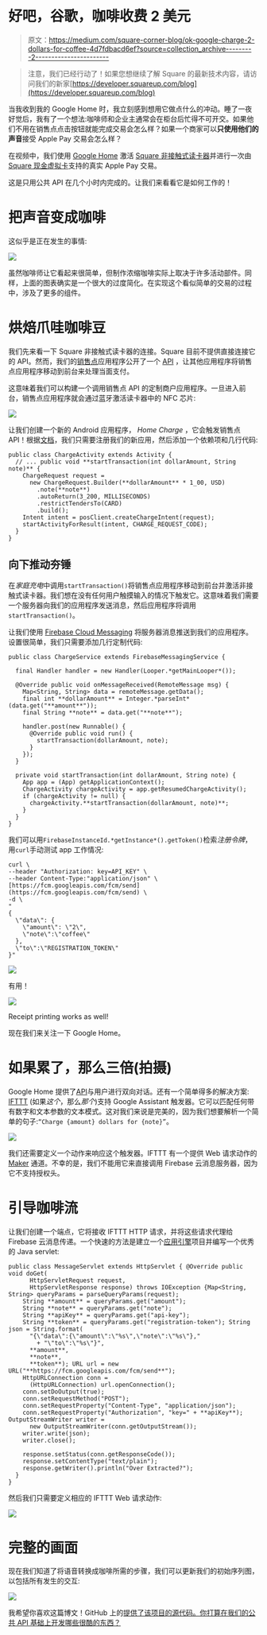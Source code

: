 # 好吧，谷歌，咖啡收费 2 美元

> 原文：<https://medium.com/square-corner-blog/ok-google-charge-2-dollars-for-coffee-4d7fdbacd6ef?source=collection_archive---------2----------------------->

> 注意，我们已经行动了！如果您想继续了解 Square 的最新技术内容，请访问我们的新家[https://developer.squareup.com/blog](https://developer.squareup.com/blog)

当我收到我的 Google Home 时，我立刻感到想用它做点什么的冲动。睡了一夜好觉后，我有了一个想法:咖啡师和企业主通常会在柜台后忙得不可开交。如果他们不用在销售点点击按钮就能完成交易会怎么样？如果一个商家可以**只使用他们的声音**接受 Apple Pay 交易会怎么样？

在视频中，我们使用 [Google Home](https://madeby.google.com/home) 激活 [Square 非接触式读卡器](https://squareup.com/contactless-chip-reader)并进行一次由 [Square 现金虚拟卡](https://techcrunch.com/2016/09/09/square-cash-users-can-now-spend-their-balance-with-a-virtual-debit-card/)支持的真实 Apple Pay 交易。

这是只用公共 API 在几个小时内完成的。让我们来看看它是如何工作的！

# 把声音变成咖啡

这似乎是正在发生的事情:

![](img/13d8fd94ff887b588a7139a9cd1a8553.png)

虽然咖啡师让它看起来很简单，但制作浓缩咖啡实际上取决于许多活动部件。同样，上面的图表确实是一个很大的过度简化。在实现这个看似简单的交易的过程中，涉及了更多的组件。

# 烘焙爪哇咖啡豆

我们先来看一下 Square 非接触式读卡器的连接。Square 目前不提供直接连接它的 API。然而，我们的[销售点](https://squareup.com/app)应用程序公开了一个 [API](https://docs.connect.squareup.com/articles/register-api-overview/) ，让其他应用程序将销售点应用程序移动到前台来处理当面支付。

这意味着我们可以构建一个调用销售点 API 的定制商户应用程序。一旦进入前台，销售点应用程序就会通过蓝牙激活读卡器中的 NFC 芯片:

![](img/c01fad5de06aeca4b89e58dcde770d55.png)

让我们创建一个新的 Android 应用程序， *Home Charge* ，它会触发销售点 API！根据[文档](https://docs.connect.squareup.com/articles/register-api-android/)，我们只需要注册我们的新应用，然后添加一个依赖项和几行代码:

```
public class ChargeActivity extends Activity {
  // ... public void **startTransaction(int dollarAmount, String note)** {
    ChargeRequest request =
      new ChargeRequest.Builder(**dollarAmount** * 1_00, USD)
        .note(**note**)
        .autoReturn(3_200, MILLISECONDS)
        .restrictTendersTo(CARD)
        .build();
    Intent intent = posClient.createChargeIntent(request);
    startActivityForResult(intent, CHARGE_REQUEST_CODE);
  }
}
```

## 向下推动夯锤

在*家庭充电*中调用`startTransaction()`将销售点应用程序移动到前台并激活非接触式读卡器。我们想在没有任何用户触摸输入的情况下触发它。这意味着我们需要一个服务器向我们的应用程序发送消息，然后应用程序将调用`startTransaction()`。

让我们使用 [Firebase Cloud Messaging](https://firebase.google.com/docs/cloud-messaging/) 将服务器消息推送到我们的应用程序。设置很简单，我们只需要添加几行定制代码:

```
public class ChargeService extends FirebaseMessagingService {

  final Handler handler = new Handler(Looper.*getMainLooper*());

  @Override public void onMessageReceived(RemoteMessage msg) {
    Map<String, String> data = remoteMessage.getData();
    final int **dollarAmount** = Integer.*parseInt*(data.get("**amount**"));
    final String **note** = data.get("**note**");

    handler.post(new Runnable() {
      @Override public void run() {
        startTransaction(dollarAmount, note);
      }
    });
  }

  private void startTransaction(int dollarAmount, String note) {
    App app = (App) getApplicationContext();
    ChargeActivity chargeActivity = app.getResumedChargeActivity();
    if (chargeActivity != null) {
      chargeActivity.**startTransaction(dollarAmount, note)**;
    }
  }
}
```

我们可以用`FirebaseInstanceId.*getInstance*().getToken()`检索*注册令牌*，用`curl`手动测试 app 工作情况:

```
curl \
--header "Authorization: key=API_KEY" \
--header Content-Type:"application/json" \
[https://fcm.googleapis.com/fcm/send](https://fcm.googleapis.com/fcm/send) \
-d \
"
{
  \"data\": {
    \"amount\": \"2\",
    \"note\":\"coffee\"
  },
  \"to\":\"REGISTRATION_TOKEN\"
}"
```

![](img/05ddb1e3ea3499ec88b4132b61fa5796.png)

有用！

![](img/92a27cbe012b306ef3d92789c237ca2d.png)

Receipt printing works as well!

现在我们来关注一下 Google Home。

# 如果累了，那么三倍(拍摄)

Google Home 提供了[API](https://developers.google.com/actions/develop/conversation)与用户进行双向对话。还有一个简单得多的解决方案: [IFTTT](http://ifttt.com) (如果*这个*，那么*那个*)支持 Google Assistant 触发器。它可以匹配任何带有数字和文本参数的文本模式。这对我们来说是完美的，因为我们想要解析一个简单的句子:`“Charge {amount} dollars for {note}”`。

![](img/eb678a50b6aa02377fb4b7283a5e5208.png)

我们还需要定义一个动作来响应这个触发器。IFTTT 有一个提供 Web 请求动作的 [Maker](https://ifttt.com/maker) 通道。不幸的是，我们不能用它来直接调用 Firebase 云消息服务器，因为它不支持授权头。

# 引导咖啡流

让我们创建一个端点，它将接收 IFTTT HTTP 请求，并将这些请求代理给 Firebase 云消息传递。一个快速的方法是建立一个[应用引擎](https://cloud.google.com/appengine/)项目并编写一个优秀的 Java servlet:

```
public class MessageServlet extends HttpServlet { @Override public void doGet(
      HttpServletRequest request,
      HttpServletResponse response) throws IOException {Map<String, String> queryParams = parseQueryParams(request);
    String **amount** = queryParams.get("amount");
    String **note** = queryParams.get("note");
    String **apiKey** = queryParams.get("api-key");
    String **token** = queryParams.get("registration-token"); String json = String.format(
      "{\"data\":{\"amount\":\"%s\",\"note\":\"%s\"},"
        + "\"to\":\"%s\"}", 
      **amount**,
      **note**,
      **token**); URL url = new URL("**https://fcm.googleapis.com/fcm/send**");
    HttpURLConnection conn =
      (HttpURLConnection) url.openConnection();
    conn.setDoOutput(true);
    conn.setRequestMethod("POST");
    conn.setRequestProperty("Content-Type", "application/json");
    conn.setRequestProperty("Authorization", "key=" + **apiKey**); OutputStreamWriter writer =
      new OutputStreamWriter(conn.getOutputStream());
    writer.write(json);
    writer.close();

    response.setStatus(conn.getResponseCode());
    response.setContentType("text/plain");
    response.getWriter().println("Over Extracted?");
  }
}
```

然后我们只需要定义相应的 IFTTT Web 请求动作:

![](img/7dfee9febac7e2b68ae90e551dc2e4a3.png)

# 完整的画面

现在我们知道了将语音转换成咖啡所需的步骤，我们可以更新我们的初始序列图，以包括所有发生的交互:

![](img/6685b88e1acf646e8e1cea4136b5cc44.png)

我希望你喜欢这篇博文！GitHub 上的[提供了该项目的源代码。你打算在我们的公共 API 基础上开发哪些很酷的东西？](https://github.com/square/register-android-sdk#home-charge)